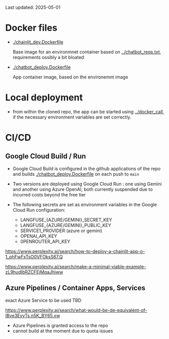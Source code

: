 Last updated: 2025-05-01

# Docker files 

- [./chainlit_dev.Dockerfile](./chainlit_dev.Dockerfile)

    Base image for an environmnet container based on [../chatbot_reqs.txt](../chatbot_reqs.txt), requirements ossibly a bit bloated

- [./chatbot_deploy.Dockerfile](./chatbot_deploy.Dockerfile)

    App container image, based on the environemnt image

# Local deployment

- from within the cloned repo, the app can be started using [../docker_call](../docker_call), if the necessary environment variables are set correctly.

# CI/CD

## Google Cloud Build / Run

- Google Cloud Build is configured in the github applications of the repo and builds [./chatbot_deploy.Dockerfile](./chatbot_deploy.Dockerfile)
on each push to `main`

- Two versions are deployed using Google Cloud Run : one using Gemini and another using Azure OpenAI, both currently suspended due to incurred costs beyond the free tier

- The following secrets are set as environment variables in the Google Cloud Run configuration:

    - LANGFUSE_{AZURE/GEMINI}_SECRET_KEY
    - LANGFUSE_{AZURE/GEMINI}_PUBLIC_KEY
    - SERVICE1_PROVIDER (azure or gemini)
    - OPENAI_API_KEY
    - 0PENROUTER_API_KEY

https://www.perplexity.ai/search/how-to-deploy-a-chainlit-app-o-1_qhFwFxTsO0VFOksS67.Q

https://www.perplexity.ai/search/make-a-minimal-viable-example-zL9hudIbRZCFEjMqaJhiww

## Azure Pipelines / Container Apps, Services

exact Azure Service to be used TBD

https://www.perplexity.ai/search/what-would-be-de-equivalent-of-IBve3EyyTs.n5K_BY65.xw

- Azure Pipelines is granted access to the repo
- cannot build at the moment due to quota issues
